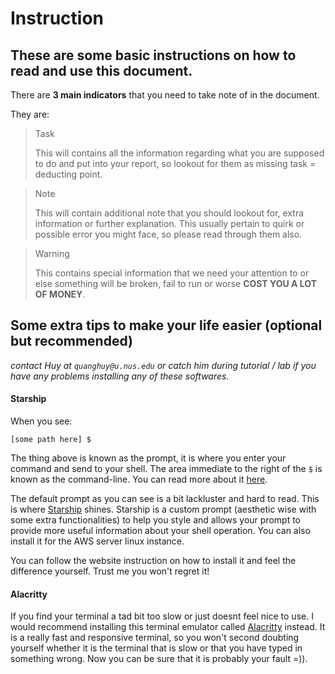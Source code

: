 # Instruction

## These are some basic instructions on how to read and use this document.

There are **3 main indicators** that you need to take note of in the document.

They are:
> <p class="task"> Task
> 
> This will contains all the information regarding what you are supposed to do and put into your report, so lookout for them as missing task = deducting point.

> <p class="note"> Note 
>
> This will contain additional note that you should lookout for, extra information or further explanation. This usually pertain to quirk or possible error you might face, so please read through them also.

> <p class="warn"> Warning
>
> This contains special information that we need your attention to or else something will be broken, fail to run or worse **COST YOU A LOT OF MONEY**.


## Some extra tips to make your life easier (optional but recommended)
*contact Huy at `quanghuy@u.nus.edu` or catch him during tutorial / lab if you have any problems installing any of these softwares.*

#### Starship

When you see:

```shell
[some path here] $
```

The thing above is known as the prompt, it is where you enter your command and send to your shell. The area immediate to the right of the `$` is known as the command-line. You can read more about it [here](https://www.geeksforgeeks.org/difference-between-terminal-console-shell-and-command-line/). 

The default prompt as you can see is a bit lackluster and hard to read. This is where [Starship](https://starship.rs/) shines. Starship is a custom prompt (aesthetic wise with some extra functionalities) to help you style and allows your prompt to provide more useful information about your shell operation. You can also install it for the AWS server linux instance.

You can follow the website instruction on how to install it and feel the difference yourself. Trust me you won't regret it!

#### Alacritty

If you find your terminal a tad bit too slow or just doesnt feel nice to use. I would recommend installing this terminal emulator called [Alacritty](https://github.com/alacritty/alacritty) instead. It is a really fast and responsive terminal, so you won't second doubting yourself whether it is the terminal that is slow or that you have typed in something wrong. Now you can be sure that it is probably your fault =)).


